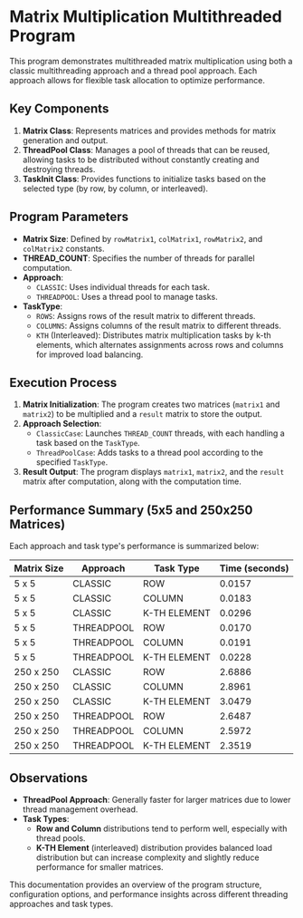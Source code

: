 # Matrix Multiplication Multithreaded Program

This program demonstrates multithreaded matrix multiplication using both a classic multithreading approach and a thread pool approach. Each approach allows for flexible task allocation to optimize performance.

## Key Components
1. **Matrix Class**: Represents matrices and provides methods for matrix generation and output.
2. **ThreadPool Class**: Manages a pool of threads that can be reused, allowing tasks to be distributed without constantly creating and destroying threads.
3. **TaskInit Class**: Provides functions to initialize tasks based on the selected type (by row, by column, or interleaved).

## Program Parameters

- **Matrix Size**: Defined by `rowMatrix1`, `colMatrix1`, `rowMatrix2`, and `colMatrix2` constants.
- **THREAD_COUNT**: Specifies the number of threads for parallel computation.
- **Approach**:
  - `CLASSIC`: Uses individual threads for each task.
  - `THREADPOOL`: Uses a thread pool to manage tasks.
- **TaskType**:
  - `ROWS`: Assigns rows of the result matrix to different threads.
  - `COLUMNS`: Assigns columns of the result matrix to different threads.
  - `KTH` (Interleaved): Distributes matrix multiplication tasks by k-th elements, which alternates assignments across rows and columns for improved load balancing.

## Execution Process
1. **Matrix Initialization**: The program creates two matrices (`matrix1` and `matrix2`) to be multiplied and a `result` matrix to store the output.
2. **Approach Selection**:
   - `ClassicCase`: Launches `THREAD_COUNT` threads, with each handling a task based on the `TaskType`.
   - `ThreadPoolCase`: Adds tasks to a thread pool according to the specified `TaskType`.
3. **Result Output**: The program displays `matrix1`, `matrix2`, and the `result` matrix after computation, along with the computation time.

## Performance Summary (5x5 and 250x250 Matrices)
Each approach and task type's performance is summarized below:

| Matrix Size | Approach   | Task Type           | Time (seconds) |
|-------------|------------|---------------------|----------------|
| 5 x 5       | CLASSIC    | ROW                 | 0.0157        |
| 5 x 5       | CLASSIC    | COLUMN              | 0.0183        |
| 5 x 5       | CLASSIC    | K-TH ELEMENT        | 0.0296        |
| 5 x 5       | THREADPOOL | ROW                 | 0.0170        |
| 5 x 5       | THREADPOOL | COLUMN              | 0.0191        |
| 5 x 5       | THREADPOOL | K-TH ELEMENT        | 0.0228        |
| 250 x 250   | CLASSIC    | ROW                 | 2.6886        |
| 250 x 250   | CLASSIC    | COLUMN              | 2.8961        |
| 250 x 250   | CLASSIC    | K-TH ELEMENT        | 3.0479        |
| 250 x 250   | THREADPOOL | ROW                 | 2.6487        |
| 250 x 250   | THREADPOOL | COLUMN              | 2.5972        |
| 250 x 250   | THREADPOOL | K-TH ELEMENT        | 2.3519        |

## Observations
- **ThreadPool Approach**: Generally faster for larger matrices due to lower thread management overhead.
- **Task Types**:
  - **Row and Column** distributions tend to perform well, especially with thread pools.
  - **K-TH Element** (interleaved) distribution provides balanced load distribution but can increase complexity and slightly reduce performance for smaller matrices.

This documentation provides an overview of the program structure, configuration options, and performance insights across different threading approaches and task types.
